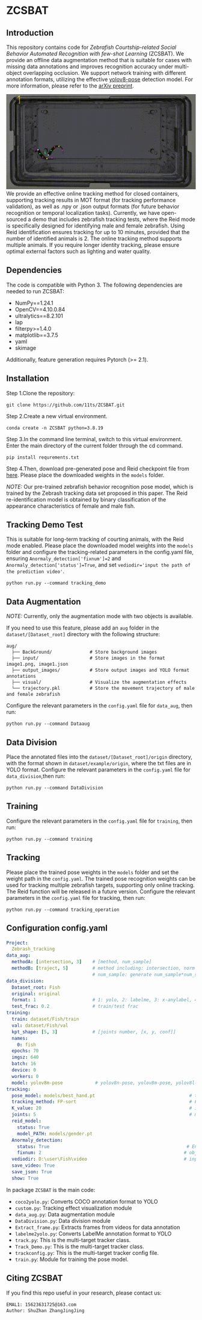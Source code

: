 # ZCSBAT

## Introduction

This repository contains code for *Zebrafish Courtship-related Social Behavior Automated Recognition with few-shot Learning* (ZCSBAT).
We provide an offline data augmentation method that is suitable for cases with missing data annotations and improves recognition accuracy under multi-object overlapping occlusion.
We support network training with different annotation formats, utilizing the effective [yolov8-pose](https://docs.ultralytics.com/) detection model. For more information, please refer to the [arXiv preprint](https://arxiv.org/abs/2305.09972).

![image](assests/1min.gif)
We provide an effective online tracking method for closed containers, supporting tracking results in MOT format (for tracking performance validation), as well as .npy or .json output formats (for future behavior recognition or temporal localization tasks).
Currently, we have open-sourced a demo that includes zebrafish tracking tests, where the Reid mode is specifically designed for identifying male and female zebrafish. Using Reid identification ensures tracking for up to 10 minutes, provided that the number of identified animals is 2. The online tracking method supports multiple animals. If you require longer identity tracking, please ensure optimal external factors such as lighting and water quality.

## Dependencies

The code is compatible with Python 3. The following dependencies are
needed to run ZCSBAT:

* NumPy==1.24.1
* OpenCV==4.10.0.84
* ultralytics==8.2.101
* lap
* filterpy>=1.4.0
* matplotlib==3.7.5
* yaml
* skimage


Additionally, feature generation requires Pytorch (>= 2.1).

## Installation
Step 1.Clone the repository:
```
git clone https://github.com/11ts/ZCSBAT.git
```
Step 2.Create a new virtual environment.

```
conda create -n ZCSBAT python=3.8.19
```
Step 3.In the command line terminal, switch to this virtual environment. Enter the main directory of the current folder through the cd command.

```
pip install requrements.txt
```
Step 4.Then, download pre-generated pose and Reid checkpoint file from
[here](https://drive.google.com/drive/folders/16O9u-7Wt1zebxYDLn3XYZrAiKEgyarqo?usp=drive_link ).
Please place the downloaded weights in the `models` folder.

*NOTE:* Our pre-trained zebrafish behavior recognition pose model, 
which is trained by the Zebrash tracking data set proposed in this paper. The Reid re-identification 
model is obtained by binary classification of the appearance characteristics of female and male fish.

## Tracking Demo Test

This is suitable for long-term tracking of courting animals, with the Reid mode enabled. Please place 
the downloaded model weights into the `models` folder and configure the tracking-related parameters in 
the config.yaml file, ensuring `Anormaly_detection['fixnum']=2` and `Anormaly_detection['status']=True`, 
and set `vediodir='input the path of the prediction video'`.
```
python run.py --command tracking_demo
```

## Data Augmentation
*NOTE:*  Currently, only the augmentation mode with two objects is available.

If you need to use this feature, please add an `aug` folder in the `dataset/[Dataset_root]` 
directory with the following structure:
```
aug/
  ├── BackGround/              # Store background images
  ├── input/                   # Store images in the format image1.png, image1.json
  ├── output_images/           # Store output images and YOLO format annotations
  ├── visual/                  # Visualize the augmentation effects
  └── trajectory.pkl           # Store the movement trajectory of male and female zebrafish
```
Configure the relevant parameters in the `config.yaml` file for `data_aug`, then run:
```
python run.py --command Dataaug
```
## Data Division
Place the annotated files into the `dataset/[Dataset_root]/origin` directory, with the format 
shown in `dataset/example/origin`, where the txt files are in YOLO format. Configure the relevant parameters in the `config.yaml` file 
for `data_division`,then run:
```
python run.py --command DataDivision
```
## Training
Configure the relevant parameters in the `config.yaml` file for `training`, then run:
```
python run.py --command training
```
## Tracking
Please place the trained pose weights in the `models` folder and set the weight path in the `config.yaml`. 
The trained pose recognition weights can be used for tracking multiple zebrafish targets, 
supporting only online tracking. The Reid function will be released in a future version. 
Configure the relevant parameters in the `config.yaml` file for tracking, then run:
```
python run.py --command tracking_operation
```
## Configuration config.yaml

```yaml
Project:
  Zebrash_tracking
data_aug:
  methodA: [intersection, 3]    # [method, num_sample]  
  methodB: [traject, 5]         # method including: intersection, norm / traject
                                # num_sample: generate num_sample*num_sample images by one image / numbers of trajectory per image
data_division:
  Dataset_root: Fish
  original: original
  format: 1                     # 1: yolo, 2: labelme, 3: x-anylabel, 4: coco
  test_frac: 0.2                # train/test frac
training:
  train: dataset/Fish/train 
  val: dataset/Fish/val
  kpt_shape: [5, 3]             # [joints number, [x, y, conf]]
  names:
    0: fish
  epochs: 70
  imgsz: 640
  batch: 16
  device: 0
  workers: 0
  model: yolov8m-pose            # yolov8n-pose, yolov8m-pose, yolov8l-pose
tracking:
  pose_model: models/best_hand.pt                                   # tracking_demo using anormalydect-reid-fpsort method
  tracking_method: FP-sort                                          # FP-sort, P-sort, FP-delta-sort  
  K_value: 20                                                       # if using FP-delta-sort, set value K from 0~150 for better tracking performance
  joints: 5                                                         # model input joint number
  reid_model: 
    status: True
    model_PATH: models/gender.pt
  Anormaly_detection: 
    status: True                                                   # Ensure only two target objects in the video
    fixnum: 2                                                     # object nums   
  vediodir: D:\user\Fish\video                                    # input predict video file path
  save_video: True
  save_json: True
  show: True
```
In package `ZCSBAT` is the main code:

* `coco2yolo.py`: Converts COCO annotation format to YOLO
* `custom.py`: Tracking effect visualization module
* `data_aug.py`: Data augmentation module
* `DataDivision.py`: Data division module
* `Extract_frame.py`:  Extracts frames from videos for data annotation
* `labelme2yolo.py`: Converts LabelMe annotation format to YOLO
* `track.py`: This is the multi-target tracker class.
* `Track_Demo.py`: This is the multi-target tracker class.
* `trackconfig.py`: This is the multi-target tracker config file.
* `train.py`: Module for training the pose model.



## Citing ZCSBAT

If you find this repo useful in your research, please contact us:

    EMAL1: 15623631725@163.com
    Author: ShuZhan ZhangJingJing
